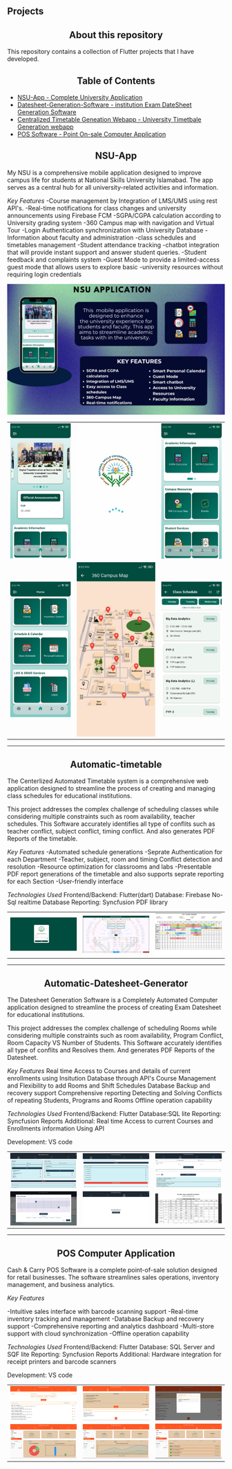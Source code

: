## Projects

<h2 align='center'>About this repository</h2>

<p>
  This repository contains a collection of Flutter projects that I have developed.
</p>

 
<h2 align='center'>Table of Contents</h2>

<ul>
  <li><a href="#NSU-App">NSU-App - Complete University Application</a></li>
  <li><a href="#Automatic-Datesheet-Generator">Datesheet-Generation-Software - institution Exam DateSheet Generation Software</a></li>
  <li><a href="#Automatic-timetable">Centralized Timetable Geneation Webapp - University Timetbale Generation webapp</a></li>
  <li><a href="#pos">POS Software - Point On-sale Computer Application</a></li>
</ul>

  


<h2 align='center'>NSU-App</h2>

My NSU is a comprehensive mobile application designed to improve campus life for students at National Skills University Islamabad. The app serves as a central hub for all university-related activities and information.

*Key Features*
-Course management by Integration of LMS/UMS using rest API's.
-Real-time notifications for class changes and university announcements using Firebase FCM
-SGPA/CGPA calculation according to University grading system
-360 Campus map with navigation and Virtual Tour
-Login Authentication synchronization with University Database
-Information about faculty and administration
-class schedules and timetables management
-Student attendance tracking
-chatbot integration that will provide instant support and answer student queries.
-Student feedback and complaints system
-Guest Mode to provide a limited-access guest mode that allows users to explore basic -university resources without requiring login credentials



<img src="images\NSU-App\gg.png">
 
||||
|--------------|--------------|--------------|
| ![Screenshot 1](images/NSU-App/app1.jpg) | ![Screenshot 2](images/NSU-App/app2.jpg) | ![Screenshot 3](images/NSU-App/app3.jpg) | 
| ![Screenshot 1](images/NSU-App/app4.jpg) | ![Screenshot 2](images/NSU-App/app5.jpg) | ![Screenshot 3](images/NSU-App/app6.jpg) | 

<hr>
<h2 align='center'>Automatic-timetable</h2>
<p>
The Centerlized Automated Timetable system is a comprehensive web application designed to streamline the process of creating and managing class schedules for educational institutions.

This project addresses the complex challenge of scheduling classes while considering multiple constraints such as room availability, teacher schedules. This Software accurately identifies all type of conflits such as teacher conflict, subject conflict, timing conflict. And also generates PDF Reports of the timetable.

*Key Features*
-Automated schedule generations
-Seprate Authentication for each Department
-Teacher, subject, room and timing Conflict detection and resolution
-Resource optimization for classrooms and labs
-Presentable PDF report generations of the timetable and also supports seprate reporting for each Section
-User-friendly interface

*Technologies Used*
Frontend/Backend: Flutter(dart)
Database: Firebase No-Sql realtime Database
Reporting: Syncfusion PDF library
</p>
<!-- <img src="images\tt\banner.jpg"> -->

|                                         |                                         |                                         |
| --------------------------------------- | --------------------------------------- | --------------------------------------- |
| ![Screenshot 1](<images/timetable/tt1.png>) | ![Screenshot 2](<images/timetable/tt2.png>) | ![Screenshot 3](<images/timetable/tt3.png>) |

<hr>
<h2 align='center'>Automatic-Datesheet-Generator</h2>
<p>
The Datesheet Generation Software is a Completely Automated Computer application designed to streamline the process of creating Exam Datesheet for educational institutions.

This project addresses the complex challenge of scheduling Rooms while considering multiple constraints such as room availability, Program Conflict, Room Capacity VS Number of Students. This Software accurately identifies all type of conflits and Resolves them. And generates PDF Reports of the Datesheet.

*Key Features*
Real time Access to Courses and details of current enrollments using Insitution Database through API's
Course Management and Flexibility to add Rooms and Shift Schedules
Database Backup and recovery support
Comprehensive reporting
Detecting and Solving Conflicts of repeating Students, Programs and Rooms
Offline operation capability

*Technologies Used*
Frontend/Backend: Flutter
Database:SQL lite
Reporting: Syncfusion Reports
Additional: Real time Access to current Courses and Enrollments information Using API

Development: VS code
</p>

||||
|--------------|--------------|--------------|
| ![Screenshot 1](images/datesheet/d1.png) | ![Screenshot 2](images/datesheet/d2.png) | ![Screenshot 3](images/datesheet/d3.png) | 
| ![Screenshot 1](images/datesheet/d4.png) | ![Screenshot 2](images/datesheet/d5.png) | ![Screenshot 3](images/datesheet/d6.png) |

<hr>
<h2 align='center'>POS Computer Application</h2>
<p>
Cash & Carry POS Software is a complete point-of-sale solution designed for retail businesses. The software streamlines sales operations, inventory management, and business analytics.

*Key Features*

-Intuitive sales interface with barcode scanning support
-Real-time inventory tracking and management
-Database Backup and recovery support
-Comprehensive reporting and analytics dashboard
-Multi-store support with cloud synchronization
-Offline operation capability

*Technologies Used*
Frontend/Backend: Flutter
Database: SQL Server and SQF lite
Reporting: Syncfusion Reports
Additional: Hardware integration for receipt printers and barcode scanners

Development: VS code
</p>

 
||||
|--------------|--------------|--------------|
| ![Screenshot 1](images/POS-Software/s1.png) | ![Screenshot 2](images/POS-Software/s2.png) | ![Screenshot 3](images/POS-Software/s3.png) | 
| ![Screenshot 1](images/POS-Software/s4.png) | ![Screenshot 2](images/POS-Software/s5.png) | ![Screenshot 3](images/POS-Software/s6.png) |
